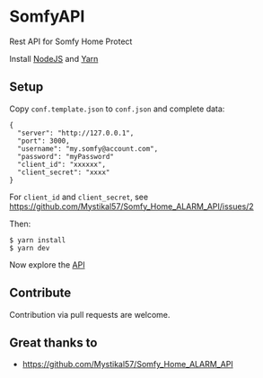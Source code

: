 # SomfyAPI

Rest API for Somfy Home Protect

Install [NodeJS](https://nodejs.org/en/download/) and [Yarn](https://yarnpkg.com/getting-started/install) 
 
## Setup

Copy `conf.template.json` to `conf.json` and complete data:

    {
      "server": "http://127.0.0.1",
      "port": 3000,
      "username": "my.somfy@account.com",
      "password": "myPassword"
      "client_id": "xxxxxx",
      "client_secret": "xxxx"
    }

For `client_id` and `client_secret`, see https://github.com/Mystikal57/Somfy_Home_ALARM_API/issues/2

Then:

    $ yarn install
    $ yarn dev


Now explore the [API](./API.md)

## Contribute

Contribution via pull requests are welcome. 

## Great thanks to

- https://github.com/Mystikal57/Somfy_Home_ALARM_API

